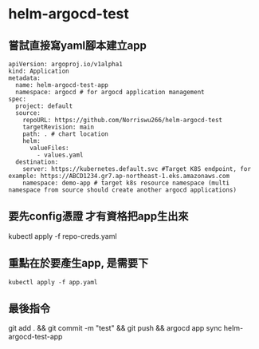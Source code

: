 # helm-argocd-test

## 嘗試直接寫yaml腳本建立app

```
apiVersion: argoproj.io/v1alpha1
kind: Application
metadata:
  name: helm-argocd-test-app
  namespace: argocd # for argocd application management
spec:
  project: default
  source:
    repoURL: https://github.com/Norriswu266/helm-argocd-test
    targetRevision: main
    path: . # chart location
    helm:
      valueFiles:
        - values.yaml
  destination:
    server: https://kubernetes.default.svc #Target K8S endpoint, for example: https://ABCD1234.gr7.ap-northeast-1.eks.amazonaws.com
    namespace: demo-app # target k8s resource namespace (multi namespace from source should create another argocd applications)
```

## 要先config憑證 才有資格把app生出來
kubectl apply -f repo-creds.yaml   


## 重點在於要產生app, 是需要下
```
kubectl apply -f app.yaml
```

## 最後指令

git add . && git commit -m "test" && git push && argocd app sync helm-argocd-test-app
